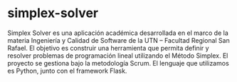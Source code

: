 # simplex-solver
Simplex Solver es una aplicación académica desarrollada en el marco de la materia Ingeniería y Calidad de Software de la UTN – Facultad Regional San Rafael. El objetivo es construir una herramienta que permita definir y resolver problemas de programación lineal utilizando el Método Simplex. El proyecto se gestiona bajo la metodología Scrum. El lenguaje que utilizamos es Python, junto con el framework Flask.
